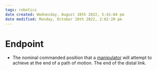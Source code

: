 ```yaml
---
tags: robotics
date created: Wednesday, August 10th 2022, 5:41:04 pm
date modified: Monday, October 10th 2022, 2:02:28 pm
---
```


# Endpoint
- The nominal commanded position that a [manipulator](Manipulator.md) will attempt to achieve at the end of a path of motion. The end of the distal link.



